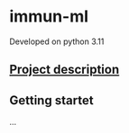 # immun-ml
Developed on python 3.11

## [Project description](https://drive.google.com/drive/folders/1QxuMbRz1yp0Wj2nB7QxlSZcHgE1PVKTN?usp=drive_link)

## Getting startet

...
